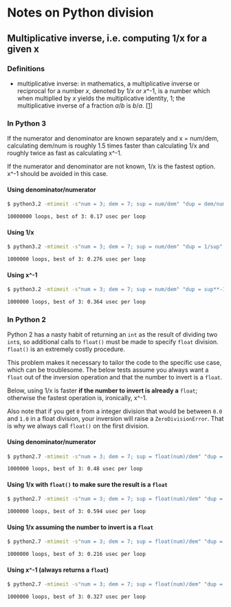 Notes on Python division
========================

Multiplicative inverse, i.e. computing 1/x for a given x
--------------------------------------------------------
### Definitions
* multiplicative inverse: in mathematics, a multiplicative inverse or reciprocal for a number *x*, denoted by 1/*x* or *x*^-1, is a number which when multiplied by *x* yields the multiplicative identity, 1; the multiplicative inverse of a fraction *a*/*b* is *b*/*a*. [[1][c1]]

[c1]: https://en.wikipedia.org/wiki/Multiplicative_inverse

### In Python 3
If the numerator and denominator are known separately and x = num/dem, calculating dem/num is roughly 1.5 times faster than calculating 1/x and roughly twice as fast as calculating x^-1.

If the numerator and denominator are not known, 1/x is the fastest option. x^-1 should be avoided in this case.

#### Using denominator/numerator
```bash
$ python3.2 -mtimeit -s"num = 3; dem = 7; sup = num/dem" "dup = dem/num"

10000000 loops, best of 3: 0.17 usec per loop
```

#### Using 1/x
```bash
$ python3.2 -mtimeit -s"num = 3; dem = 7; sup = num/dem" "dup = 1/sup"

1000000 loops, best of 3: 0.276 usec per loop
```

#### Using x^-1
```bash
$ python3.2 -mtimeit -s"num = 3; dem = 7; sup = num/dem" "dup = sup**-1"

1000000 loops, best of 3: 0.364 usec per loop
```

### In Python 2
Python 2 has a nasty habit of returning an `int` as the result of dividing two `int`s, so additional calls to `float()` must be made to specify `float` division. `float()` is an extremely costly procedure.

This problem makes it necessary to tailor the code to the specific use case, which can be troublesome. The below tests assume you always want a `float` out of the inversion operation and that the number to invert is a `float`.

Below, using 1/x is faster **if the number to invert is already a** `float`; otherwise the fastest operation is, ironically, x^-1.

Also note that if you get `0` from a integer division that would be between `0.0` and `1.0` in a float division, your inversion will raise a `ZeroDivisionError`. That is why we always call `float()` on the first division.

#### Using denominator/numerator
```bash
$ python2.7 -mtimeit -s"num = 3; dem = 7; sup = float(num)/dem" "dup = float(dem)/num"

1000000 loops, best of 3: 0.48 usec per loop
```

#### Using 1/x with `float()` to make sure the result is a `float`
```bash
$ python2.7 -mtimeit -s"num = 3; dem = 7; sup = float(num)/dem" "dup = 1/float(sup)"

1000000 loops, best of 3: 0.594 usec per loop
```

#### Using 1/x assuming the number to invert is a `float`
```bash
$ python2.7 -mtimeit -s"num = 3; dem = 7; sup = float(num)/dem" "dup = 1/sup"

1000000 loops, best of 3: 0.216 usec per loop
```

#### Using x^-1 (always returns a `float`)
```bash
$ python2.7 -mtimeit -s"num = 3; dem = 7; sup = float(num)/dem" "dup = sup**-1"

1000000 loops, best of 3: 0.327 usec per loop
```

